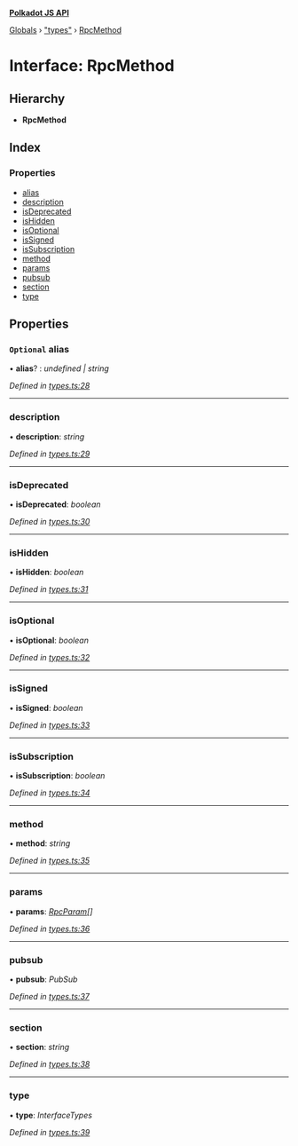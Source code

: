**[Polkadot JS API](../README.md)**

[Globals](../globals.md) › [&quot;types&quot;](../modules/_types_.md) › [RpcMethod](_types_.rpcmethod.md)

# Interface: RpcMethod

## Hierarchy

* **RpcMethod**

## Index

### Properties

* [alias](_types_.rpcmethod.md#optional-alias)
* [description](_types_.rpcmethod.md#description)
* [isDeprecated](_types_.rpcmethod.md#isdeprecated)
* [isHidden](_types_.rpcmethod.md#ishidden)
* [isOptional](_types_.rpcmethod.md#isoptional)
* [isSigned](_types_.rpcmethod.md#issigned)
* [isSubscription](_types_.rpcmethod.md#issubscription)
* [method](_types_.rpcmethod.md#method)
* [params](_types_.rpcmethod.md#params)
* [pubsub](_types_.rpcmethod.md#pubsub)
* [section](_types_.rpcmethod.md#section)
* [type](_types_.rpcmethod.md#type)

## Properties

### `Optional` alias

• **alias**? : *undefined | string*

*Defined in [types.ts:28](https://github.com/polkadot-js/api/blob/67929d3/packages/type-jsonrpc/src/types.ts#L28)*

___

###  description

• **description**: *string*

*Defined in [types.ts:29](https://github.com/polkadot-js/api/blob/67929d3/packages/type-jsonrpc/src/types.ts#L29)*

___

###  isDeprecated

• **isDeprecated**: *boolean*

*Defined in [types.ts:30](https://github.com/polkadot-js/api/blob/67929d3/packages/type-jsonrpc/src/types.ts#L30)*

___

###  isHidden

• **isHidden**: *boolean*

*Defined in [types.ts:31](https://github.com/polkadot-js/api/blob/67929d3/packages/type-jsonrpc/src/types.ts#L31)*

___

###  isOptional

• **isOptional**: *boolean*

*Defined in [types.ts:32](https://github.com/polkadot-js/api/blob/67929d3/packages/type-jsonrpc/src/types.ts#L32)*

___

###  isSigned

• **isSigned**: *boolean*

*Defined in [types.ts:33](https://github.com/polkadot-js/api/blob/67929d3/packages/type-jsonrpc/src/types.ts#L33)*

___

###  isSubscription

• **isSubscription**: *boolean*

*Defined in [types.ts:34](https://github.com/polkadot-js/api/blob/67929d3/packages/type-jsonrpc/src/types.ts#L34)*

___

###  method

• **method**: *string*

*Defined in [types.ts:35](https://github.com/polkadot-js/api/blob/67929d3/packages/type-jsonrpc/src/types.ts#L35)*

___

###  params

• **params**: *[RpcParam](_types_.rpcparam.md)[]*

*Defined in [types.ts:36](https://github.com/polkadot-js/api/blob/67929d3/packages/type-jsonrpc/src/types.ts#L36)*

___

###  pubsub

• **pubsub**: *PubSub*

*Defined in [types.ts:37](https://github.com/polkadot-js/api/blob/67929d3/packages/type-jsonrpc/src/types.ts#L37)*

___

###  section

• **section**: *string*

*Defined in [types.ts:38](https://github.com/polkadot-js/api/blob/67929d3/packages/type-jsonrpc/src/types.ts#L38)*

___

###  type

• **type**: *InterfaceTypes*

*Defined in [types.ts:39](https://github.com/polkadot-js/api/blob/67929d3/packages/type-jsonrpc/src/types.ts#L39)*